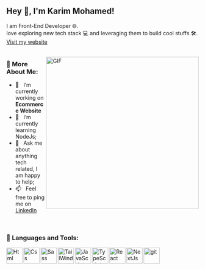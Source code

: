## Hey 👋, I'm Karim Mohamed!

I am Front-End Developer 🌐.
</br>
love exploring new tech stack 💻 and leveraging them to build cool stuffs 🛠️. </br>
<a href='https://karimdev.vercel.app/' target='_blank' >Visit my website</a>
<br/>
<br/>

<img align="right" alt="GIF" src="https://i.pinimg.com/originals/cd/59/d6/cd59d626dc86397fe45080e6e9c7027d.gif" width="400px"/>
  
### 🧐 More About Me:

- 🔭 &nbsp; I’m currently working on **Ecommerce Website**
- 🌱 &nbsp; I’m currently learning NodeJs; 
- 💬 &nbsp; Ask me about anything tech related, I am happy to help;
- 📫 &nbsp; Feel free to ping me on [LinkedIn](https://www.linkedin.com/in/karem-mohamed-a789a6239/)
<!-- - 📝 &nbsp; Checkout my [resume](https://drive.google.com/file/d/1ZpR5pVBTnl_Qybq7GE3MGy1SB1JehVSE/view?usp=sharing) -->

<br>

### 🔨 Languages and Tools:
<a href="https://developer.mozilla.org/en-US/docs/Web/HTML" target="_blank"> <img align="left" alt="Html" height ="42px"  src="https://cdn.worldvectorlogo.com/logos/html-1.svg"> </a>
<a href="https://developer.mozilla.org/en-US/docs/Web/CSS" target="_blank"> <img align="left" alt="Css" height ="42px"  src="https://cdn.worldvectorlogo.com/logos/css-3.svg"> </a>
<a href="https://developer.mozilla.org/en-US/docs/Web/CSS" target="_blank"> <img align="left" alt="Sass" height ="42px"  src="https://upload.wikimedia.org/wikipedia/commons/9/96/Sass_Logo_Color.svg"> </a>
<a href="https://developer.mozilla.org/en-US/docs/Web/CSS" target="_blank"> <img align="left" alt="TailWind" height ="42px"  src="https://upload.wikimedia.org/wikipedia/commons/d/d5/Tailwind_CSS_Logo.svg"> </a>
<a href="https://developer.mozilla.org/en-US/docs/Web/JavaScript" target="_blank"> <img align="left" alt="JavaScript" height ="42px"  src="https://static.cdnlogo.com/logos/j/44/javascript.svg"> </a>
<a href="https://developer.mozilla.org/en-US/docs/Web/JavaScript" target="_blank"> <img align="left" alt="TypeScript" height ="42px"  src="https://upload.wikimedia.org/wikipedia/commons/4/4c/Typescript_logo_2020.svg"> </a>
<a href="https://reactjs.org/" target="_blank"> <img align="left" alt="React" height ="42px" src="https://upload.wikimedia.org/wikipedia/commons/a/a7/React-icon.svg"></a>
<a href="https://firebase.google.com/" target="_blank"> <img align="left" src="https://www.wpgraphql.com/_next/image?url=%2Flogos%2Flogo-nextjs.png&w=256&q=75" alt="NextJs" height ="42px"/> </a>
<a href="https://git-scm.com/" target="_blank"> <img src="https://raw.githubusercontent.com/rahul-jha98/github_readme_icons/main/language_and_tools/square/git-scm/git-scm.svg" align="left" alt="git" height='42px'/> </a>
